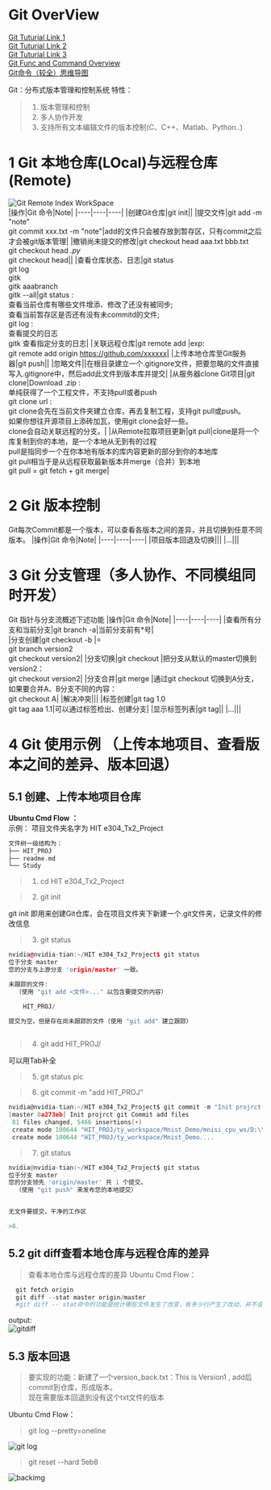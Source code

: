# Git OverView
[Git Tuturial Link 1](https://pdai.tech/md/devops/tool/tool-git.html)    
[Git Tuturial Link 2](https://pdai.tech/md/devops/tool/tool-git.html)   
[Git Tuturial Link 3](https://pdai.tech/md/devops/tool/tool-git.html)   
[Git Func and Command Overview](https://blog.csdn.net/huwh_/article/details/78505565)  
[Git命令（较全）思维导图](https://img-blog.csdn.net/20171111113313194?watermark/2/text/aHR0cDovL2Jsb2cuY3Nkbi5uZXQvaHV3aF8=/font/5a6L5L2T/fontsize/400/fill/I0JBQkFCMA==/dissolve/70/gravity/SouthEast)   


Git：分布式版本管理和控制系统
特性：
>1. 版本管理和控制
>2. 多人协作开发
>3. 支持所有文本编辑文件的版本控制(C、C++、Matlab、Python..)

# 1 Git 本地仓库(LOcal)与远程仓库(Remote)
![Git Remote Index WorkSpace](https://img-blog.csdn.net/20171111113251312?watermark/2/text/aHR0cDovL2Jsb2cuY3Nkbi5uZXQvaHV3aF8=/font/5a6L5L2T/fontsize/400/fill/I0JBQkFCMA==/dissolve/70/gravity/SouthEast)  
|操作|Git 命令|Note|
|----|----|----|
|创建Git仓库|git init||
|提交文件|git add -m "note"<br>git commit xxx.txt -m "note"|add的文件只会被存放到暂存区，只有commit之后才会被git版本管理|
|撤销尚未提交的修改|git checkout head aaa.txt bbb.txt<br>git checkout head *.py*<br>git checkout head||
|查看仓库状态、日志|git status<br>git log<br>gitk<br>gitk aaabranch<br>gitk --all|git status :<br>查看当前仓库有哪些文件增添、修改了还没有被同步;<br>查看当前暂存区是否还有没有未commitd的文件;<br>git log : <br>查看提交的日志<br>gitk 查看指定分支的日志|
|关联远程仓库|git remote add <name> <url>|exp:<br>git remote add origin https://github.com/xxxxxx|
|上传本地仓库至Git服务器|git push||
|忽略文件||在根目录建立一个.gitignore文件，把要忽略的文件直接写入.gitignore中，然后add此文件到版本库并提交|
|从服务器clone Git项目|git clone|Download .zip :<br>单纯获得了一个工程文件，不支持pull或者push<br>git clone url :<br>git clone会先在当前文件夹建立仓库，再去复制工程，支持git pull或push。<br>如果你想往开源项目上添砖加瓦，使用git clone会好一些。<br>clone会自动关联远程的分支。|
|从Remote拉取项目更新|git pull|clone是将一个库复制到你的本地，是一个本地从无到有的过程<br>pull是指同步一个在你本地有版本的库内容更新的部分到你的本地库<br>git pull相当于是从远程获取最新版本并merge（合并）到本地<br>git pull = git fetch + git merge|
# 2 Git 版本控制
Git每次Commit都是一个版本，可以查看各版本之间的差异，并且切换到任意不同版本。
|操作|Git 命令|Note|
|----|----|----|
|项目版本回退及切换|||
|...|||

# 3 Git 分支管理（多人协作、不同模组同时开发）

Git 指针与分支流概述下述功能
|操作|Git 命令|Note|
|----|----|----|
|查看所有分支和当前分支|git branch -a|当前分支前有*号|	
|分支创建|git checkout -b <new-branch-name>|= <br>git branch version2<br> git checkout version2|
|分支切换|git checkout <branch name>|把分支从默认的master切换到version2：<br>git checkout version2|
|分支合并|git merge <branch-name>|通过git checkout 切换到A分支，如果要合并A、B分支不同的内容：<br>git checkout A<git merge B>|
|解决冲突|||
|标签创建|git tag 1.0<br>git tag  aaa 1.1|可以通过标签检出、创建分支|
|显示标签列表|git tag||
|...|||

# 4 Git 使用示例 （上传本地项目、查看版本之间的差异、版本回退）
## 5.1 创建、上传本地项目仓库
**Ubuntu Cmd Flow ：**  
示例：
项目文件夹名字为 HIT e304_Tx2_Project
```C++
文件树一级结构为：  
├── HIT_PROJ  
├── readme.md  
└── Study  
```

>1. cd HIT e304_Tx2_Project  


>2. git init  


git init 即用来创建Git仓库，会在项目文件夹下新建一个.git文件夹，记录文件的修改信息
>3. git status
```C++
nvidia@nvidia-tian:~/HIT e304_Tx2_Project$ git status
位于分支 master
您的分支与上游分支 'origin/master' 一致。

未跟踪的文件:
  （使用 "git add <文件>..." 以包含要提交的内容）

	HIT_PROJ/

提交为空，但是存在尚未跟踪的文件（使用 "git add" 建立跟踪）
 
```

>4. git add HIT_PROJ/

可以用Tab补全

>5. git status
pic

>6. git commit -m "add HIT_PROJ"
```C
nvidia@nvidia-tian:~/HIT e304_Tx2_Project$ git commit -m "Init projrct git Commit add files"
[master 0a273eb] Init projrct git Commit add files
 81 files changed, 5466 insertions(+)
 create mode 100644 "HIT_PROJ/ty_workspace/Mnist_Demo/mnisi_cpu_ws/D:\\python\\minist/MNIST/processed/test.pt"
 create mode 100644 "HIT_PROJ/ty_workspace/Mnist_Demo....
```

>7. git status
```python
nvidia@nvidia-tian:~/HIT e304_Tx2_Project$ git status
位于分支 master
您的分支领先 'origin/master' 共 1 个提交。
  （使用 "git push" 来发布您的本地提交）


无文件要提交，干净的工作区

>8.

```
	
## 5.2 git diff查看本地仓库与远程仓库的差异
>查看本地仓库与远程仓库的差异
Ubuntu Cmd Flow：   
```python
  git fetch origin
  git diff --stat master origin/master
  #git diff -- stat命令的功能是统计哪些文件发生了改变，有多少行产生了改动，并不会给出改动的具体内容。
```
output:  
![gitdiff]()

## 5.3 版本回退
>要实现的功能：新建了一个version_back.txt：This is Version1 , add后commit到仓库，形成版本。  
>现在需要版本回退到没有这个txt文件的版本  

Ubuntu Cmd Flow：   
>git log --pretty=oneline  
  
![git log]()
>git reset --hard 5eb8  
  
![backimg]()
  

	
	
	
